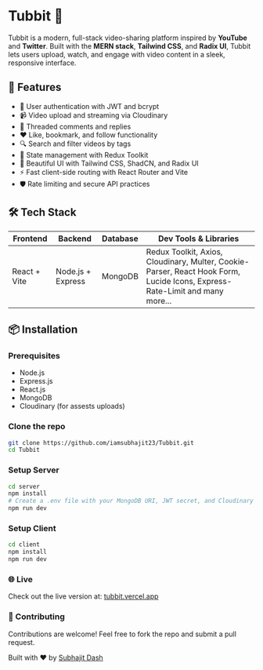 # Tubbit 🎥

Tubbit is a modern, full-stack video-sharing platform inspired by **YouTube** and **Twitter**. Built with the **MERN stack**, **Tailwind CSS**, and **Radix UI**, Tubbit lets users upload, watch, and engage with video content in a sleek, responsive interface.

## 🚀 Features

- 🔐 User authentication with JWT and bcrypt
- 📹 Video upload and streaming via Cloudinary
- 🧵 Threaded comments and replies
- ❤️ Like, bookmark, and follow functionality
- 🔍 Search and filter videos by tags
- 🧠 State management with Redux Toolkit
- 🎨 Beautiful UI with Tailwind CSS, ShadCN, and Radix UI
- ⚡ Fast client-side routing with React Router and Vite
- 🛡️ Rate limiting and secure API practices

## 🛠️ Tech Stack

| Frontend        | Backend         | Database | Dev Tools & Libraries |
|----------------|-----------------|----------|------------------------|
| React + Vite   | Node.js + Express | MongoDB  | Redux Toolkit, Axios, Cloudinary, Multer, Cookie-Parser, React Hook Form, Lucide Icons, Express-Rate-Limit and many more... |

## 📦 Installation

### Prerequisites

- Node.js
- Express.js
- React.js
- MongoDB
- Cloudinary (for assests uploads)

### Clone the repo

```bash
git clone https://github.com/iamsubhajit23/Tubbit.git
cd Tubbit
```

### Setup Server

```bash
cd server
npm install
# Create a .env file with your MongoDB URI, JWT secret, and Cloudinary credentials
npm run dev
```

### Setup Client

```bash
cd client
npm install
npm run dev
```

### 🌐 Live 

Check out the live version at: [tubbit.vercel.app](https://tubbit.vercel.app/)

### 🤝 Contributing

Contributions are welcome! Feel free to fork the repo and submit a pull request.


Built with ❤️ by [Subhajit Dash](https://www.linkedin.com/in/subhajitdash/)
